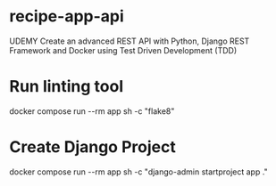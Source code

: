 # recipe-app-api
UDEMY Create an advanced REST API with Python, Django REST Framework and Docker using Test Driven Development (TDD)

# Run linting tool

docker compose  run --rm app sh -c "flake8"

# Create Django Project

docker compose run --rm app sh -c "django-admin startproject app ."